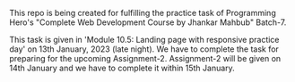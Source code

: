 This repo is being created for fulfilling the practice task of Programming Hero's "Complete Web Development Course by Jhankar Mahbub" Batch-7.      

This task is given in 'Module 10.5: Landing page with responsive practice day' on 13th January, 2023 (late night).  We have to complete the task for preparing for the upcoming Assignment-2. Assignment-2 will be given on 14th January and we have to complete it within 15th January.
